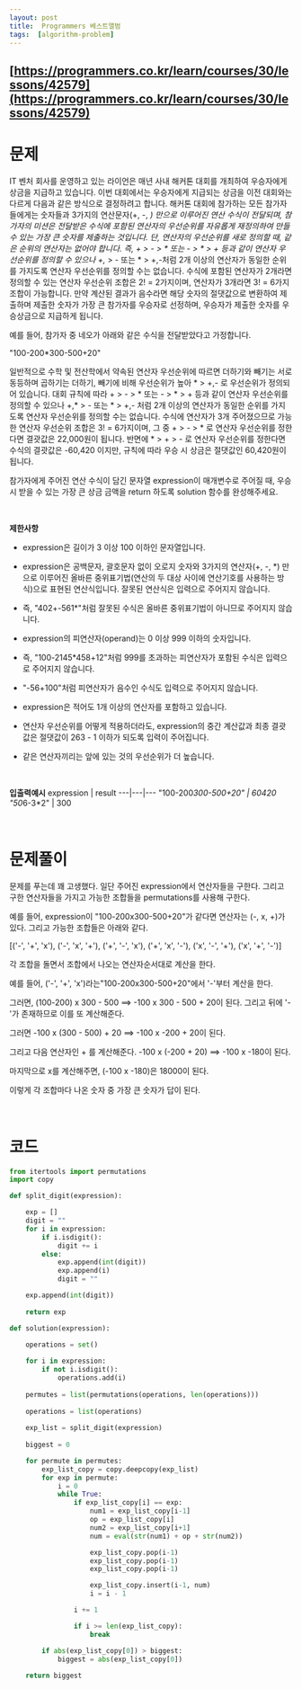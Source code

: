 ```yaml
---
layout: post
title:  Programmers 베스트앨범
tags:  [algorithm-problem]
---
```


## [https://programmers.co.kr/learn/courses/30/lessons/42579](https://programmers.co.kr/learn/courses/30/lessons/42579)

# 문제 
IT 벤처 회사를 운영하고 있는 라이언은 매년 사내 해커톤 대회를 개최하여 우승자에게 상금을 지급하고 있습니다.
이번 대회에서는 우승자에게 지급되는 상금을 이전 대회와는 다르게 다음과 같은 방식으로 결정하려고 합니다.
해커톤 대회에 참가하는 모든 참가자들에게는 숫자들과 3가지의 연산문자(+, -, *) 만으로 이루어진 연산 수식이 전달되며, 참가자의 미션은 전달받은 수식에 포함된 연산자의 우선순위를 자유롭게 재정의하여 만들 수 있는 가장 큰 숫자를 제출하는 것입니다.
단, 연산자의 우선순위를 새로 정의할 때, 같은 순위의 연산자는 없어야 합니다. 즉, + > - > * 또는 - > * > + 등과 같이 연산자 우선순위를 정의할 수 있으나 +,* > - 또는 * > +,-처럼 2개 이상의 연산자가 동일한 순위를 가지도록 연산자 우선순위를 정의할 수는 없습니다. 수식에 포함된 연산자가 2개라면 정의할 수 있는 연산자 우선순위 조합은 2! = 2가지이며, 연산자가 3개라면 3! = 6가지 조합이 가능합니다.
만약 계산된 결과가 음수라면 해당 숫자의 절댓값으로 변환하여 제출하며 제출한 숫자가 가장 큰 참가자를 우승자로 선정하며, 우승자가 제출한 숫자를 우승상금으로 지급하게 됩니다.

예를 들어, 참가자 중 네오가 아래와 같은 수식을 전달받았다고 가정합니다.

"100-200*300-500+20"

일반적으로 수학 및 전산학에서 약속된 연산자 우선순위에 따르면 더하기와 빼기는 서로 동등하며 곱하기는 더하기, 빼기에 비해 우선순위가 높아 * > +,- 로 우선순위가 정의되어 있습니다.
대회 규칙에 따라 + > - > * 또는 - > * > + 등과 같이 연산자 우선순위를 정의할 수 있으나 +,* > - 또는 * > +,- 처럼 2개 이상의 연산자가 동일한 순위를 가지도록 연산자 우선순위를 정의할 수는 없습니다.
수식에 연산자가 3개 주어졌으므로 가능한 연산자 우선순위 조합은 3! = 6가지이며, 그 중 + > - > * 로 연산자 우선순위를 정한다면 결괏값은 22,000원이 됩니다.
반면에 * > + > - 로 연산자 우선순위를 정한다면 수식의 결괏값은 -60,420 이지만, 규칙에 따라 우승 시 상금은 절댓값인 60,420원이 됩니다.

참가자에게 주어진 연산 수식이 담긴 문자열 expression이 매개변수로 주어질 때, 우승 시 받을 수 있는 가장 큰 상금 금액을 return 하도록 solution 함수를 완성해주세요.

&nbsp;
&nbsp;

**제한사항**
* expression은 길이가 3 이상 100 이하인 문자열입니다.

* expression은 공백문자, 괄호문자 없이 오로지 숫자와 3가지의 연산자(+, -, *) 만으로 이루어진 올바른 중위표기법(연산의 두 대상 사이에 연산기호를 사용하는 방식)으로 표현된 연산식입니다. 잘못된 연산식은 입력으로 주어지지 않습니다.

* 즉, "402+-561*"처럼 잘못된 수식은 올바른 중위표기법이 아니므로 주어지지 않습니다.

* expression의 피연산자(operand)는 0 이상 999 이하의 숫자입니다.

* 즉, "100-2145*458+12"처럼 999를 초과하는 피연산자가 포함된 수식은 입력으로 주어지지 않습니다.

* "-56+100"처럼 피연산자가 음수인 수식도 입력으로 주어지지 않습니다.

* expression은 적어도 1개 이상의 연산자를 포함하고 있습니다.

* 연산자 우선순위를 어떻게 적용하더라도, expression의 중간 계산값과 최종 결괏값은 절댓값이 263 - 1 이하가 되도록 입력이 주어집니다.

* 같은 연산자끼리는 앞에 있는 것의 우선순위가 더 높습니다.

&nbsp;
&nbsp;
&nbsp;

**입출력예시**
expression | result
---|---|---
"100-200*300-500+20" | 60420
"50*6-3*2" | 300

&nbsp;
&nbsp;
&nbsp;


# 문제풀이
문제를 푸는데 꽤 고생했다. 일단 주어진 expression에서 연산자들을 구한다. 그리고 구한 연산자들을 가지고 가능한 조합들을 permutations를 사용해 구한다. 

예를 들어, expression이 "100-200x300-500+20"가 같다면 연산자는 (-, x, +)가 있다. 그리고 가능한 조합들은 아래와 같다. 

[('-', '+', 'x'),
 ('-', 'x', '+'),
 ('+', '-', 'x'),
 ('+', 'x', '-'),
 ('x', '-', '+'),
 ('x', '+', '-')]

각 조합을 돌면서 조합에서 나오는 연산자순서대로 계산을 한다. 

예를 들어, ('-', '+', 'x')라는"100-200x300-500+20"에서 '-'부터 계산을 한다. 

그러면, (100-200) x 300 - 500 ==> -100 x 300 - 500 + 20이 된다. 그리고 뒤에 '-'가 존재하므로 이를 또 계산해준다. 

그러면 -100 x (300 - 500) + 20 ==> -100 x -200 + 20이 된다. 

그리고 다음 연산자인 + 를 계산해준다. 
-100 x (-200 + 20) ==> -100 x -180이 된다.

마지막으로 x를 계산해주면, (-100 x -180)은 18000이 된다. 

이렇게 각 조합마다 나온 숫자 중 가장 큰 숫자가 답이 된다. 

&nbsp;
&nbsp;
&nbsp;

# 코드
~~~python
from itertools import permutations
import copy

def split_digit(expression):

    exp = []
    digit = "" 
    for i in expression:
        if i.isdigit():
            digit += i
        else:
            exp.append(int(digit))
            exp.append(i)
            digit = ""

    exp.append(int(digit))
    
    return exp

def solution(expression):
    
    operations = set()

    for i in expression:
        if not i.isdigit():
            operations.add(i)
            
    permutes = list(permutations(operations, len(operations)))
    
    operations = list(operations)
    
    exp_list = split_digit(expression)
    
    biggest = 0

    for permute in permutes:
        exp_list_copy = copy.deepcopy(exp_list)
        for exp in permute:
            i = 0
            while True:
                if exp_list_copy[i] == exp:
                    num1 = exp_list_copy[i-1]
                    op = exp_list_copy[i]
                    num2 = exp_list_copy[i+1]
                    num = eval(str(num1) + op + str(num2))

                    exp_list_copy.pop(i-1)
                    exp_list_copy.pop(i-1)
                    exp_list_copy.pop(i-1)

                    exp_list_copy.insert(i-1, num)
                    i = i - 1

                i += 1

                if i >= len(exp_list_copy):
                    break

        if abs(exp_list_copy[0]) > biggest:
            biggest = abs(exp_list_copy[0])
    
    return biggest
~~~